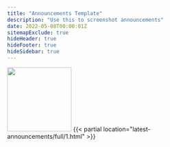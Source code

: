 ```yaml
---
title: "Announcements Template"
description: "Use this to screenshot announcements"
date: 2022-05-08T00:00:01Z
sitemapExclude: true
hideHeader: true
hideFooter: true
hideSidebar: true
---
```

<div class="ss-template-container">
<img src="/images/logo.png" class="style-exclude" width="150px">
{{< partial location="latest-announcements/full/1.html" >}}   
</div>
